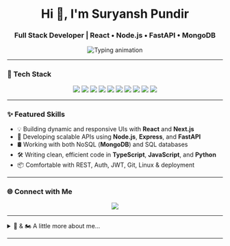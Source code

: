 <h1 align="center">Hi 👋, I'm Suryansh Pundir</h1>
<h3 align="center">Full Stack Developer | React • Node.js • FastAPI • MongoDB</h3>

<div align="center">
  <img src="https://readme-typing-svg.herokuapp.com?font=Fira+Code&size=22&duration=3000&pause=1000&color=00BFFF&center=true&vCenter=true&width=500&lines=Full+Stack+Web+Developer;React+%7C+Next.js+%7C+Node.js+%7C+FastAPI;Clean+Code+%2B+Speed+%2B+Creativity" alt="Typing animation" />
</div>

---

### 🚀 Tech Stack

<p align="center">
  <img src="https://img.shields.io/badge/React-20232A?style=for-the-badge&logo=react&logoColor=61DAFB" />
  <img src="https://img.shields.io/badge/Next.js-000000?style=for-the-badge&logo=nextdotjs&logoColor=white" />
  <img src="https://img.shields.io/badge/Node.js-339933?style=for-the-badge&logo=nodedotjs&logoColor=white" />
  <img src="https://img.shields.io/badge/MongoDB-4EA94B?style=for-the-badge&logo=mongodb&logoColor=white" />
  <img src="https://img.shields.io/badge/FastAPI-009688?style=for-the-badge&logo=fastapi&logoColor=white" />
  <img src="https://img.shields.io/badge/TypeScript-3178C6?style=for-the-badge&logo=typescript&logoColor=white" />
  <img src="https://img.shields.io/badge/JavaScript-F7DF1E?style=for-the-badge&logo=javascript&logoColor=black" />
  <img src="https://img.shields.io/badge/Java-ED8B00?style=for-the-badge&logo=openjdk&logoColor=white" />
  <img src="https://img.shields.io/badge/Python-3776AB?style=for-the-badge&logo=python&logoColor=white" />
  <img src="https://img.shields.io/badge/SQL-003B57?style=for-the-badge&logo=mysql&logoColor=white" />
</p>

---

### ✨ Featured Skills

- 💡 Building dynamic and responsive UIs with **React** and **Next.js**
- 🔌 Developing scalable APIs using **Node.js**, **Express**, and **FastAPI**
- 🛢️ Working with both NoSQL (**MongoDB**) and SQL databases
- 🛠️ Writing clean, efficient code in **TypeScript**, **JavaScript**, and **Python**
- 📦 Comfortable with REST, Auth, JWT, Git, Linux & deployment

---

### 🌐 Connect with Me

<p align="center">
  <a href="https://www.linkedin.com/in/suryansh-pundir-21a176191/" target="_blank">
    <img src="https://img.shields.io/badge/LinkedIn-Connect-blue?style=for-the-badge&logo=linkedin" />
  </a>
</p>

---

<details>
<summary>📸 & 🏍 A little more about me...</summary>

- 📷 I enjoy photography when I'm not coding  
- 🏍 Love riding motorbikes on the weekends  
- 🧠 Always learning something new in tech

</details>

---

<!-- Minimalist, clean GitHub profile by ChatGPT -->

